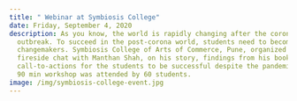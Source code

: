 ```yaml
---
title: " Webinar at Symbiosis College"
date: Friday, September 4, 2020
description: As you know, the world is rapidly changing after the corona virus
  outbreak. To succeed in the post-corona world, students need to become
  changemakers. Symbiosis College of Arts of Commerce, Pune, organized a
  fireside chat with Manthan Shah, on his story, findings from his books and
  call-to-actions for the students to be successful despite the pandemic. This
  90 min workshop was attended by 60 students.
image: /img/symbiosis-college-event.jpg
---
```

